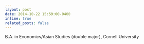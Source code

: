 ```yaml
---
layout: post
date: 2014-10-22 15:59:00-0400
inline: true
related_posts: false
---
```


B.A. in Economics/Asian Studies (double major), Cornell University
